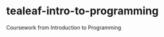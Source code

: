 tealeaf-intro-to-programming
============================

Coursework from Introduction to Programming
